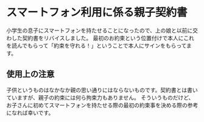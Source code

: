 # スマートフォン利用に係る親子契約書

小学生の息子にスマートフォンを持たせることになったので、上の娘と以前に交わした契約書をリバイスしました。
最初のお約束という位置付けで本人にこれを読んでもらって「約束を守れる！」ということで本人にサインをもらってます。

## 使用上の注意

子供というものはなかなか親の思い通りにはならないものです。契約書とは書いていますが、親子の約束には何ら拘束力もありません。
そういうものだけど、お子さんに初めてスマートフォンを持たせる際の最初の約束事を決める際の参考になれば幸いです。
